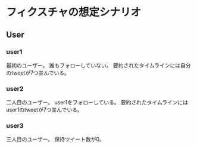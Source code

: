 # フィクスチャの想定シナリオ

## User

### user1
最初のユーザー。
誰もフォローしていない。
要約されたタイムラインには自分のtweetが7つ並んでいる。

### user2
二人目のユーザー。
user1をフォローしている。
要約されたタイムラインにはuser1のtweetが7つ並んでいる。

### user3
三人目のユーザー。
保持ツイート数が0。
